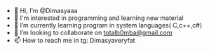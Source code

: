 - 👋 Hi, I’m @Dimasyaaa
- 👀 I'm interested in programming and learning new material
- 🌱 I’m currently learning program in system languages( C,c++,c#)
- 💞️ I’m looking to collaborate on totalb0mba@gmail.com
- 📫 How to reach me in tg: Dimasyaveryfat

<!---
Dimasyaaa/Dimasyaaa is a ✨ special ✨ repository because its `README.md` (this file) appears on your GitHub profile.
You can click the Preview link to take a look at your changes.
--->
